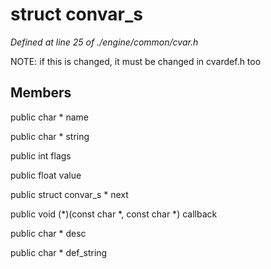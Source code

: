 # struct convar_s

*Defined at line 25 of ./engine/common/cvar.h*

 NOTE: if this is changed, it must be changed in cvardef.h too



## Members

public char * name

public char * string

public int flags

public float value

public struct convar_s * next

public void (*)(const char *, const char *) callback

public char * desc

public char * def_string



